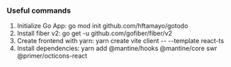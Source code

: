 ### Useful commands ###

1. Initialize Go App: go mod init github.com/hftamayo/gotodo
2. Install fiber v2: go get -u github.com/gofiber/fiber/v2
3. Create frontend with yarn: yarn create vite client -- --template react-ts
4. Install dependencies: yarn add @mantine/hooks @mantine/core swr @primer/octicons-react

